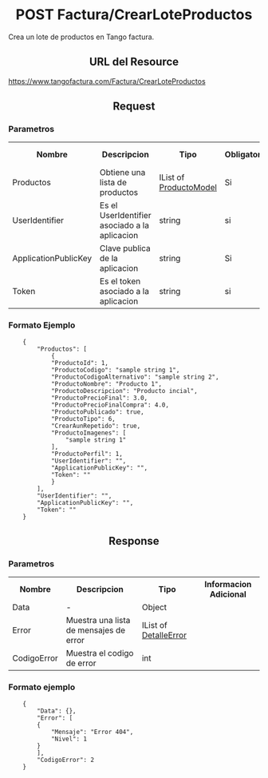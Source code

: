<h1 align="center">POST Factura/CrearLoteProductos</h1>

Crea un lote de productos en Tango factura.

<h2 align="center">URL del Resource</h2>

https://www.tangofactura.com/Factura/CrearLoteProductos

<h2 align="center">Request</h2>

<h3>Parametros</h3>

<table style="width:100%;">
<tr>
    <th>Nombre</th>
    <th>Descripcion</th>
    <th>Tipo</th>
    <th>Obligatorio</th>
    <th>Informacion Adicional</th>
</tr>
<tr>
    <td>Productos</td>
    <td>Obtiene una lista de productos</td>
    <td>IList of <a href="CrearProducto.md">ProductoModel</a></td>
    <td>Si</td>
    <td>-</td>
</tr>
<tr>
    <td>UserIdentifier</td>
    <td>Es el UserIdentifier asociado a la aplicacion</td>
    <td>string</td>
    <td>si</td>
    <td>-</td>
</tr>
<tr>
    <td>ApplicationPublicKey</td>
    <td>Clave publica de la aplicacion</td>
    <td>string</td>
    <td>Si</td>
    <td>-</td>
</tr>
<tr>
    <td>Token</td>
    <td>Es el token asociado a la aplicacion</td>
    <td>string</td>
    <td>si</td>
    <td>-</td>
</tr>
</table>

<h3>Formato Ejemplo</h3>

```
    {
        "Productos": [
            {
            "ProductoId": 1,
            "ProductoCodigo": "sample string 1",
            "ProductoCodigoAlternativo": "sample string 2",
            "ProductoNombre": "Producto 1",
            "ProductoDescripcion": "Producto incial",
            "ProductoPrecioFinal": 3.0,
            "ProductoPrecioFinalCompra": 4.0,
            "ProductoPublicado": true,
            "ProductoTipo": 6,
            "CrearAunRepetido": true,
            "ProductoImagenes": [
                "sample string 1"
            ],
            "ProductoPerfil": 1,
            "UserIdentifier": "",
            "ApplicationPublicKey": "",
            "Token": ""
            }
        ],
        "UserIdentifier": "",
        "ApplicationPublicKey": "",
        "Token": ""
    }
```

<h2 align="center">Response</h2>
<h3>Parametros</h3>
<table style="width: 100%;">
    <tr>
        <th>Nombre</th>
        <th>Descripcion</th>
        <th>Tipo</th>
        <th>Informacion Adicional</th>
    </tr>
    <tr>
        <td>Data</td>
        <td>-</td>
        <td>Object</td>
        <td></td>
    </tr>
    <tr>
        <td>Error</td>
        <td>Muestra una lista de mensajes de error</td>
        <td>IList of <a href="/Guias/Tipos de datos/DetalleError.md">DetalleError</a></td>
        <td></td>
    </tr>
    <tr>
        <td>CodigoError</td>
        <td>Muestra el codigo de error</td>
        <td>int</td>
        <td></td>
    </tr>
</table>

<h3>Formato ejemplo</h3>

```
    {
        "Data": {},
        "Error": [
        {
            "Mensaje": "Error 404",
            "Nivel": 1
        }
        ],
        "CodigoError": 2
    }
```